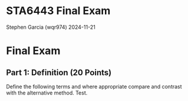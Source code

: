 # STA6443 Final Exam
Stephen Garcia (wqr974)
2024-11-21

# Final Exam

## Part 1: Definition (20 Points)

Define the following terms and where appropriate compare and contrast
with the alternative method. Test.
